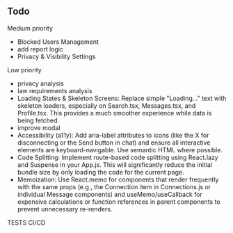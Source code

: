 ## Todo

Medium priority

* Blocked Users Management
* add report logic
* Privacy & Visibility Settings

Low priority

* privacy analysis
* law requirements analysis
* Loading States & Skeleton Screens: Replace simple "Loading..." text with skeleton loaders, especially on Search.tsx,  Messages.tsx, and Profile.tsx. This provides a much smoother experience while data is being fetched.
* improve modal
* Accessibility (a11y): Add aria-label attributes to icons (like the X for disconnecting or the Send button in chat) and ensure all interactive elements are keyboard-navigable. Use semantic HTML where possible.
* Code Splitting: Implement route-based code splitting using React.lazy and Suspense in your App.js. This will   significantly reduce the initial bundle size by only loading the code for the current page.
* Memoization: Use React.memo for components that render frequently with the same props (e.g., the Connection item in   Connections.js or individual Message components) and useMemo/useCallback for expensive calculations or function   references in parent components to prevent unnecessary re-renders.



TESTS
CI/CD
